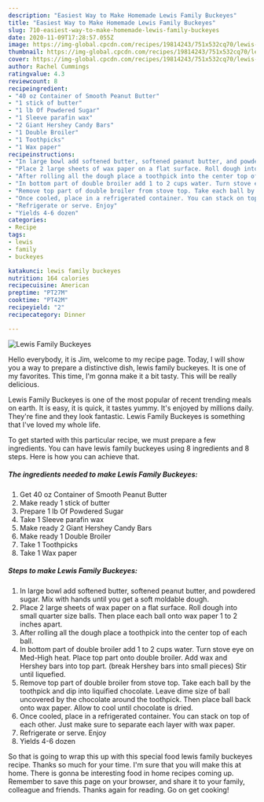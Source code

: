 ```yaml
---
description: "Easiest Way to Make Homemade Lewis Family Buckeyes"
title: "Easiest Way to Make Homemade Lewis Family Buckeyes"
slug: 710-easiest-way-to-make-homemade-lewis-family-buckeyes
date: 2020-11-09T17:28:57.055Z
image: https://img-global.cpcdn.com/recipes/19814243/751x532cq70/lewis-family-buckeyes-recipe-main-photo.jpg
thumbnail: https://img-global.cpcdn.com/recipes/19814243/751x532cq70/lewis-family-buckeyes-recipe-main-photo.jpg
cover: https://img-global.cpcdn.com/recipes/19814243/751x532cq70/lewis-family-buckeyes-recipe-main-photo.jpg
author: Rachel Cummings
ratingvalue: 4.3
reviewcount: 8
recipeingredient:
- "40 oz Container of Smooth Peanut Butter"
- "1 stick of butter"
- "1 lb Of Powdered Sugar"
- "1 Sleeve parafin wax"
- "2 Giant Hershey Candy Bars"
- "1 Double Broiler"
- "1 Toothpicks"
- "1 Wax paper"
recipeinstructions:
- "In large bowl add softened butter, softened peanut butter, and powdered sugar. Mix with hands until you get a soft moldable dough."
- "Place 2 large sheets of wax paper on a flat surface. Roll dough into small quarter size balls. Then place each ball onto wax paper 1 to 2 inches apart."
- "After rolling all the dough place a toothpick into the center top of each ball."
- "In bottom part of double broiler add 1 to 2 cups water. Turn stove eye on Med-High heat. Place top part onto double broiler. Add wax and Hershey bars into top part. (break Hershey bars into small pieces) Stir until liquefied."
- "Remove top part of double broiler from stove top. Take each ball by the toothpick and dip into liquified chocolate. Leave dime size of ball uncovered by the chocolate around the toothpick. Then place ball back onto wax paper. Allow to cool until chocolate is dried."
- "Once cooled, place in a refrigerated container. You can stack on top of each other. Just make sure to separate each layer with wax paper."
- "Refrigerate or serve. Enjoy"
- "Yields 4-6 dozen"
categories:
- Recipe
tags:
- lewis
- family
- buckeyes

katakunci: lewis family buckeyes 
nutrition: 164 calories
recipecuisine: American
preptime: "PT27M"
cooktime: "PT42M"
recipeyield: "2"
recipecategory: Dinner

---
```



![Lewis Family Buckeyes](https://img-global.cpcdn.com/recipes/19814243/751x532cq70/lewis-family-buckeyes-recipe-main-photo.jpg)

Hello everybody, it is Jim, welcome to my recipe page. Today, I will show you a way to prepare a distinctive dish, lewis family buckeyes. It is one of my favorites. This time, I'm gonna make it a bit tasty. This will be really delicious.



Lewis Family Buckeyes is one of the most popular of recent trending meals on earth. It is easy, it is quick, it tastes yummy. It's enjoyed by millions daily. They're fine and they look fantastic. Lewis Family Buckeyes is something that I've loved my whole life.


To get started with this particular recipe, we must prepare a few ingredients. You can have lewis family buckeyes using 8 ingredients and 8 steps. Here is how you can achieve that.

<!--inarticleads1-->

##### The ingredients needed to make Lewis Family Buckeyes:

1. Get 40 oz Container of Smooth Peanut Butter
1. Make ready 1 stick of butter
1. Prepare 1 lb Of Powdered Sugar
1. Take 1 Sleeve parafin wax
1. Make ready 2 Giant Hershey Candy Bars
1. Make ready 1 Double Broiler
1. Take 1 Toothpicks
1. Take 1 Wax paper




<!--inarticleads2-->

##### Steps to make Lewis Family Buckeyes:

1. In large bowl add softened butter, softened peanut butter, and powdered sugar. Mix with hands until you get a soft moldable dough.
1. Place 2 large sheets of wax paper on a flat surface. Roll dough into small quarter size balls. Then place each ball onto wax paper 1 to 2 inches apart.
1. After rolling all the dough place a toothpick into the center top of each ball.
1. In bottom part of double broiler add 1 to 2 cups water. Turn stove eye on Med-High heat. Place top part onto double broiler. Add wax and Hershey bars into top part. (break Hershey bars into small pieces) Stir until liquefied.
1. Remove top part of double broiler from stove top. Take each ball by the toothpick and dip into liquified chocolate. Leave dime size of ball uncovered by the chocolate around the toothpick. Then place ball back onto wax paper. Allow to cool until chocolate is dried.
1. Once cooled, place in a refrigerated container. You can stack on top of each other. Just make sure to separate each layer with wax paper.
1. Refrigerate or serve. Enjoy
1. Yields 4-6 dozen




So that is going to wrap this up with this special food lewis family buckeyes recipe. Thanks so much for your time. I'm sure that you will make this at home. There is gonna be interesting food in home recipes coming up. Remember to save this page on your browser, and share it to your family, colleague and friends. Thanks again for reading. Go on get cooking!
